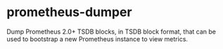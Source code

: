 # prometheus-dumper
Dump Prometheus 2.0+ TSDB blocks, in TSDB block format, that can be used to bootstrap a new Prometheus instance to view metrics.
